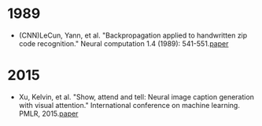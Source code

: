 # 1989
- (CNN)LeCun, Yann, et al. "Backpropagation applied to handwritten zip code recognition." Neural computation 1.4 (1989): 541-551.[paper](https://ieeexplore.ieee.org/abstract/document/6795724)

# 2015
- Xu, Kelvin, et al. "Show, attend and tell: Neural image caption generation with visual attention." International conference on machine learning. PMLR, 2015.[paper](http://proceedings.mlr.press/v37/xuc15.pdf)